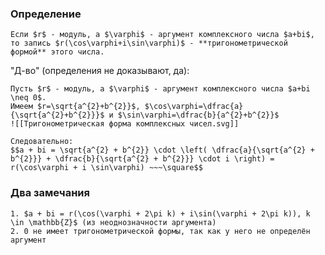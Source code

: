 ### Определение
```spoiler-markdown
Если $r$ - модуль, а $\varphi$ - аргумент комплексного числа $a+bi$, то запись $r(\cos\varphi+i\sin\varphi)$ - **тригонометрической формой** этого числа.
```

"Д-во" (определения не доказывают, да):
```spoiler-markdown
Пусть $r$ - модуль, а $\varphi$ - аргумент комплексного числа $a+bi \neq 0$.
Имеем $r=\sqrt{a^{2}+b^{2}}$, $\cos\varphi=\dfrac{a}{\sqrt{a^{2}+b^{2}}}$ и $\sin\varphi=\dfrac{b}{a^{2}+b^{2}}$
![[Тригонометрическая форма комплексных чисел.svg]]

Следовательно:
$$a + bi = \sqrt{a^{2} + b^{2}} \cdot \left( \dfrac{a}{\sqrt{a^{2} + b^{2}}} + \dfrac{b}{\sqrt{a^{2} + b^{2}}} \cdot i \right) = r(\cos\varphi + i \sin\varphi) ~~~\square$$
```

### Два замечания
```spoiler-markdown
1. $a + bi = r(\cos(\varphi + 2\pi k) + i\sin(\varphi + 2\pi k)), k \in \mathbb{Z}$ (из неоднозначности аргумента)
2. 0 не имеет тригонометрической формы, так как у него не определён аргумент
```